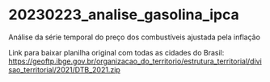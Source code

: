 # 20230223_analise_gasolina_ipca
 Análise da série temporal do preço dos combustíveis ajustada pela inflação

 Link para baixar planilha original com todas as cidades do Brasil:
    https://geoftp.ibge.gov.br/organizacao_do_territorio/estrutura_territorial/divisao_territorial/2021/DTB_2021.zip